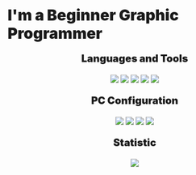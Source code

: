 <div style="align: center; font-weight: 900; font-size: 30px;">I'm a Beginner Graphic Programmer</div>

<p style="text-align: center; font-weight: 900; font-size: 20px;">Languages and Tools</p>
<p align="center" >
    <img src="https://img.shields.io/badge/-C++-090909?style=for-the-badge&logo=c%2B%2B&logoColor=blue&labelColor=black"/>
    <img src="https://img.shields.io/badge/-Lua-090909?style=for-the-badge&logo=lua&logoColor=blue&labelColor=black"/>
    <img src="https://img.shields.io/badge/-Rust-090909?style=for-the-badge&logo=rust&logoColor=orange&labelColor=black"/>
    <img src="https://img.shields.io/badge/-OPENGL-090909?style=for-the-badge&logo=opengl&logoColor=42aaff&labelColor=black"/>
    <img src="https://img.shields.io/badge/-Blender-090909?style=for-the-badge&logo=Blender&logoColor=orange&labelColor=black"/>
</p>

<p style="text-align: center; font-weight: 900; font-size: 20px;">PC Configuration</p>
<p align="center" >
    <img src="https://img.shields.io/badge/-void%20linux-090909?style=for-the-badge&logo=voidlinux&logoColor=%23008000&labelColor=black"/>
    <img src="https://img.shields.io/badge/-RX%20570-090909?style=for-the-badge&logo=amd&logoColor=red&labelColor=black"/>
    <img src="https://img.shields.io/badge/-Ryzen%205%203600-090909?style=for-the-badge&logo=amd&logoColor=red&labelColor=black"/>
    <img src="https://img.shields.io/badge/-hyprland-090909?style=for-the-badge&logo=hyprland&logoColor=%2330d5c8&labelColor=black"/>
</p>


<p style="text-align: center; font-weight: 900; font-size: 20px;">Statistic</p>
<p align="center" >  
    <img src="https://github-readme-stats.vercel.app/api/top-langs/?username=vdforever&layout=compact&theme=transparent&card_width=550"/>
</p>